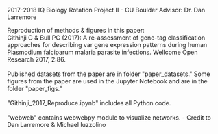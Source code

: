 2017-2018 IQ Biology Rotation Project II - CU Boulder
Advisor: Dr. Dan Larremore

Reproduction of methods & figures in this paper: <br>
Githinji G & Bull PC (2017): A re-assessment of gene-tag classification approaches for describing var gene expression patterns during human Plasmodium falciparum malaria parasite infections. Wellcome Open Research 2017, 2:86.
<br>
<br>
Published datasets from the paper are in folder "paper_datasets." Some figures from the paper are used in the Jupyter Notebook and are in the folder "paper_figs."
<br>
<br>
"Githinji_2017_Reproduce.ipynb" includes all Python code.
<br>
<br>
"webweb" contains webwebpy module to visualize networks. - Credit to Dan Larremore & Michael Iuzzolino
